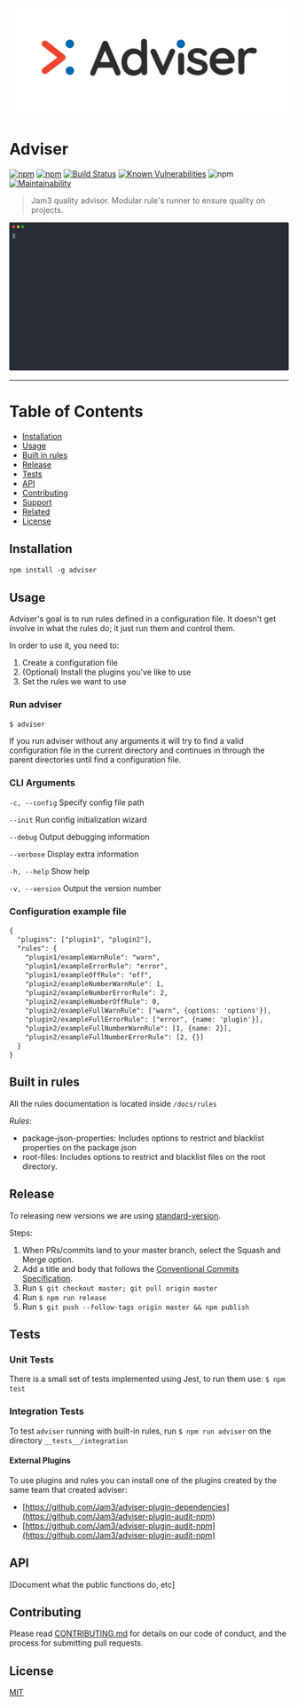 <p align="center">
  <a href="https://terminalizer.com">
    <img src="docs/logo.jpg"/>
  </a>
</p>

# Adviser

[![npm](https://img.shields.io/npm/v/adviser.svg)](https://www.npmjs.com/package/adviser)
[![npm](https://img.shields.io/npm/l/adviser.svg)](https://github.com/jam3/adviser/blob/master/LICENSE)
[![Build Status](https://travis-ci.org/Jam3/adviser.svg?branch=master)](https://travis-ci.org/Jam3/adviser)
[![Known Vulnerabilities](https://snyk.io/test/github/jam3/adviser/badge.svg)](https://snyk.io/test/github/jam3/adviser)
![npm](https://img.shields.io/npm/dm/adviser)
[![Maintainability](https://api.codeclimate.com/v1/badges/c3e02561069853a74f9b/maintainability)](https://codeclimate.com/github/Jam3/adviser/maintainability)

> Jam3 quality advisor. Modular rule's runner to ensure quality on projects.

<p align="center"><img src="/docs/cli.svg"/></p>

---

# Table of Contents

- [Installation](#installation)
- [Usage](#usage)
- [Built in rules](#built-in-rules)
- [Release](#release)
- [Tests](#tests)
- [API](#api)
- [Contributing](#contributing)
- [Support](#support)
- [Related](#related)
- [License](#license)

## Installation

```
npm install -g adviser
```

## Usage

Adviser's goal is to run rules defined in a configuration file. It doesn't get involve in what the rules do; it just run them and control them.

In order to use it, you need to:

1. Create a configuration file
2. (Optional) Install the plugins you've like to use
3. Set the rules we want to use

### Run adviser

`$ adviser`

If you run adviser without any arguments it will try to find a valid configuration file in the current directory and continues in through the parent directories until find a configuration file.

### CLI Arguments

`-c, --config` Specify config file path

`--init` Run config initialization wizard

`--debug` Output debugging information

`--verbose` Display extra information

`-h, --help` Show help

`-v, --version` Output the version number

### Configuration example file

```
{
  "plugins": ["plugin1", "plugin2"],
  "rules": {
    "plugin1/exampleWarnRule": "warn",
    "plugin1/exampleErrorRule": "error",
    "plugin1/exampleOffRule": "off",
    "plugin2/exampleNumberWarnRule": 1,
    "plugin2/exampleNumberErrorRule": 2,
    "plugin2/exampleNumberOffRule": 0,
    "plugin2/exampleFullWarnRule": ["warn", {options: 'options'}],
    "plugin2/exampleFullErrorRule": ["error", {name: 'plugin'}],
    "plugin2/exampleFullNumberWarnRule": [1, {name: 2}],
    "plugin2/exampleFullNumberErrorRule": [2, {}]
  }
}
```

## Built in rules

All the rules documentation is located inside `/docs/rules`

_Rules_:

- package-json-properties: Includes options to restrict and blacklist properties on the package.json
- root-files: Includes options to restrict and blacklist files on the root directory.

## Release

To releasing new versions we are using [standard-version](https://github.com/conventional-changelog/standard-version).

Steps:

1. When PRs/commits land to your master branch, select the Squash and Merge option.
2. Add a title and body that follows the [Conventional Commits Specification](https://www.conventionalcommits.org).
3. Run `$ git checkout master; git pull origin master`
4. Run `$ npm run release`
5. Run `$ git push --follow-tags origin master && npm publish`

## Tests

### Unit Tests

There is a small set of tests implemented using Jest, to run them use: `$ npm test`

### Integration Tests

To test `adviser` running with built-in rules, run `$ npm run adviser` on the directory `__tests__/integration`

#### External Plugins

To use plugins and rules you can install one of the plugins created by the same team that created adviser:

- [https://github.com/Jam3/adviser-plugin-dependencies](https://github.com/Jam3/adviser-plugin-audit-npm)
- [https://github.com/Jam3/adviser-plugin-audit-npm](https://github.com/Jam3/adviser-plugin-audit-npm)

## API

[Document what the public functions do, etc]

## Contributing

Please read [CONTRIBUTING.md](CONTRIBUTING.md) for details on our code of conduct, and the process for submitting
pull requests.

## License

[MIT](LICENSE)
